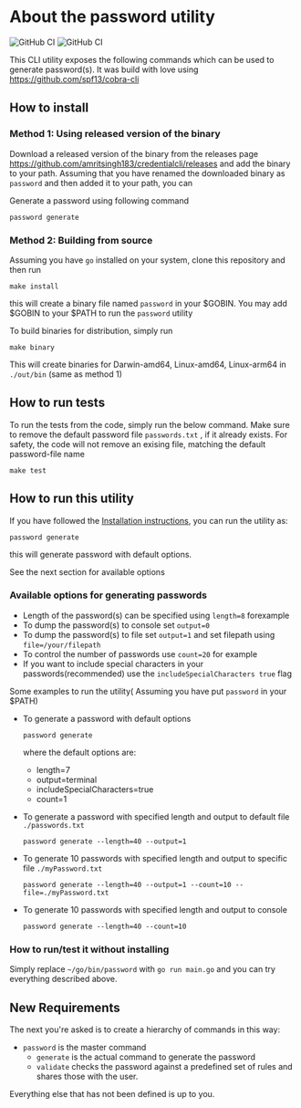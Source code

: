 
# About the password utility

![GitHub CI](https://github.com/amritsingh183/credentialcli/actions/workflows/dev.workflow.yml/badge.svg)
![GitHub CI](https://github.com/amritsingh183/credentialcli/actions/workflows/release.workflow.yml/badge.svg)

This CLI utility exposes the following commands which can be used to generate password(s).
It was build with love using <https://github.com/spf13/cobra-cli>

## How to install

<!-- FIXME: why do you care about Git tags? -->
<!-- [x] This tag is needed by Makefile to generate binary, let me remove this and just let makefile fetch the tags-->
<!-- ```shell
git fetch --all --tags
``` -->

### Method 1: Using released version of the binary

Download a released version of the binary from the releases page <https://github.com/amritsingh183/credentialcli/releases> and add the binary to your path. Assuming that you have renamed the downloaded binary as `password` and then added it to your path, you can

Generate a password using following command

```shell
password generate
```

### Method 2: Building from source

Assuming you have `go` installed on your system, clone this repository and then run

```shell
make install
```

this will create a binary file named `password` in your $GOBIN.
You may add $GOBIN to your $PATH to run the `password` utility

To build binaries for distribution, simply run

```shell
make binary
```

This will create binaries for Darwin-amd64, Linux-amd64, Linux-arm64 in `./out/bin` (same as method 1)

## How to run tests

To run the tests from the code, simply run the below command.
Make sure to remove the default password file `passwords.txt` , if it already exists.
For safety, the code will not remove an exising file, matching the default password-file name

```shell
make test
```

## How to run this utility

If you have followed the [Installation instructions](#how-to-install), you can run the utility as:

```shell
password generate
```

this will generate password with default options.

See the next section for available options

### Available options for generating passwords

<!-- [x] Done adding examples -->

- Length of the password(s) can be specified using `length=8` forexample
- To dump the password(s) to console set `output=0`
- To dump the password(s) to file set `output=1` and set filepath using `file=/your/filepath`
- To control the number of passwords use `count=20` for example
- If you want to include special characters in your passwords(recommended) use the `includeSpecialCharacters true` flag

Some examples to run the utility( Assuming you have put `password` in your $PATH)

- To generate a password with default options

    ```shell
    password generate
    ```

  where the default options are:
  - length=7
  - output=terminal
  - includeSpecialCharacters=true
  - count=1

- To generate a password with specified length and output to default file `./passwords.txt`

    ```shell
    password generate --length=40 --output=1 
    ```

- To generate 10 passwords with specified length and output to specific file `./myPassword.txt`

    ```shell
    password generate --length=40 --output=1 --count=10 --file=./myPassword.txt
    ```

- To generate 10 passwords with specified length and output to console

    ```shell
    password generate --length=40 --count=10
    ```

### How to run/test it without installing
<!-- FIXME: this is outdated. -->
<!-- [x] updated it -->
Simply replace `~/go/bin/password` with `go run main.go` and you can try everything described above.

## New Requirements

The next you're asked is to create a hierarchy of commands in this way:

<!-- [x] Done -->
- `password` is the master command
  <!-- [x] Done -->
  - `generate` is the actual command to generate the password
  <!-- [x] Not started yet -->
  - `validate` checks the password against a predefined set of rules and shares those with the user.

Everything else that has not been defined is up to you.
